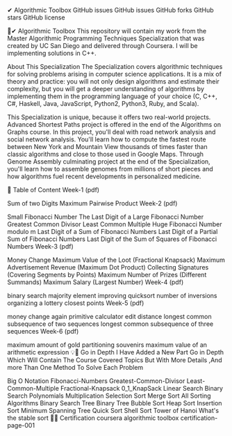 
✔ Algorithmic Toolbox
GitHub issues GitHub issues GitHub forks GitHub stars GitHub license

🌟✔ Algorithmic Toolbox
This repository will contain my work from the Master Algorithmic Programming Techniques Specialization that was created by UC San Diego and delivered through Coursera. I will be implementing solutions in C++.

About This Specialization
The Specialization covers algorithmic techniques for solving problems arising in computer science applications. It is a mix of theory and practice: you will not only design algorithms and estimate their complexity, but you will get a deeper understanding of algorithms by implementing them in the programming language of your choice (C, C++, C#, Haskell, Java, JavaScript, Python2, Python3, Ruby, and Scala).

This Specialization is unique, because it offers two real-world projects. Advanced Shortest Paths project is offered in the end of the Algorithms on Graphs course. In this project, you'll deal with road network analysis and social network analysis. You'll learn how to compute the fastest route between New York and Mountain View thousands of times faster than classic algorithms and close to those used in Google Maps. Through Genome Assembly culminating project at the end of the Specialization, you'll learn how to assemble genomes from millions of short pieces and how algorithms fuel recent developments in personalized medicine.

📝 Table of Content
Week-1 (pdf)

Sum of two Digits
Maximum Pairwise Product
Week-2 (pdf)

Small Fibonacci Number
The Last Digit of a Large Fibonacci Number
Greatest Common Divisor
Least Common Multiple
Huge Fibonacci Number modulo m
Last Digit of a Sum of Fibonacci Numbers
Last Digit of a Partial Sum of Fibonacci Numbers
Last Digit of the Sum of Squares of Fibonacci Numbers
Week-3 (pdf)

Money Change
Maximum Value of the Loot (Fractional Knapsack)
Maximum Advertisement Revenue (Maximum Dot Product)
Collecting Signatures (Covering Segments by Points)
Maximum Number of Prizes (Different Summands)
Maximum Salary (Largest Number)
Week-4 (pdf)

binary search
majority element
improving quicksort
number of inversions
organizing a lottery
closest points
Week-5 (pdf)

money change again
primitive calculator
edit distance
longest common subsequence of two sequences
longest common subsequence of three sequences
Week-6 (pdf)

maximum amount of gold
partitioning souvenirs
maximum value of an arithmetic expression
💡📢 Go in Depth
I Have Added a New Part Go in Depth Which Will Contain The Course Covered Topics But With More Details ,And more Than One Method To Solve Each Problem

Big O Notation
Fibonacci-Numbers
Greatest-Common-Divisor
Least-Common-Multiple
Fractional-Knapsack
0_1_KnapSack
Linear Search
Binary Search
Polynomials Multiplication
Selection Sort
Merge Sort
All Sorting Algorithms
Binary Search Tree
Binary Tree
Bubble Sort
Heap Sort
Insertion Sort
Minimum Spanning Tree
Quick Sort
Shell Sort
Tower of Hanoi
What's the stable sort
🎉🎈 Certification
coursera algorithmic toolbox certification-page-001
